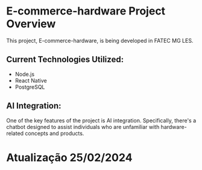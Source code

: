 # E-commerce-hardware Project Overview
This project, E-commerce-hardware, is being developed in FATEC MG LES.

## Current Technologies Utilized:
- Node.js
- React Native
- PostgreSQL

## AI Integration:
One of the key features of the project is AI integration. Specifically, there's a chatbot designed to assist individuals who are unfamiliar with hardware-related concepts and products.

# Atualização 25/02/2024
